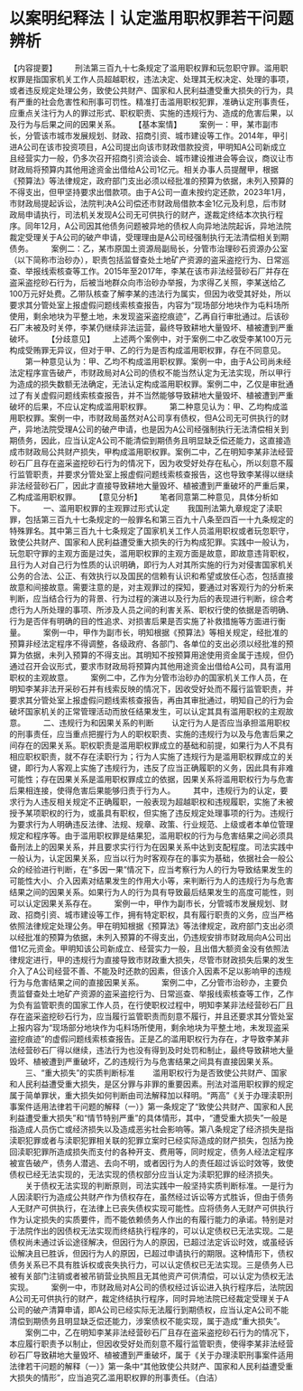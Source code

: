 # 以案明纪释法丨认定滥用职权罪若干问题辨析

【内容提要】
　　刑法第三百九十七条规定了滥用职权罪和玩忽职守罪。滥用职权罪是指国家机关工作人员超越职权，违法决定、处理其无权决定、处理的事项，或者违反规定处理公务，致使公共财产、国家和人民利益遭受重大损失的行为，具有严重的社会危害性和刑事可罚性。精准打击滥用职权犯罪，准确认定刑事责任，应重点关注行为人的罪过形式、职权职责、实施的违规行为、造成的危害后果，以及行为与后果之间的因果关系。
　　【基本案情】
　　案例一：甲，某市副市长，分管该市城市发展规划、财政、招商引资、城市建设等工作。2014年，甲引进A公司在该市投资项目，A公司提出向该市财政借款投资，甲明知A公司新成立且经营实力一般，仍多次召开招商引资洽谈会、城市建设推进会等会议，商议让市财政局将预算内其他用途资金出借给A公司1亿元。相关办事人员提醒甲，根据《预算法》等法律规定，政府部门支出必须以经批准的预算为依据，未列入预算的不得支出，但甲坚持要求出借款项。由于A公司一直未按约定还款，2023年1月，市财政局提起诉讼，法院判决A公司偿还市财政局借款本金1亿元及利息，后市财政局申请执行，司法机关发现A公司无可供执行的财产，遂裁定终结本次执行程序。同年12月，A公司因其他债务问题被异地的债权人向异地法院起诉，异地法院裁定受理关于A公司的破产申请，受理理由是A公司经强制执行无法清偿相关到期债务。
　　案例二：乙，某市原国土资源局副局长，分管市治理砂石资源办公室（以下简称市治砂办），职责包括监督查处土地矿产资源的盗采盗挖行为、日常巡查、举报线索核查等工作。2015年至2017年，李某在该市非法经营砂石厂并存在盗采盗挖砂石行为，后被当地群众向市治砂办举报，为求得乙关照，李某送给乙100万元好处费。乙带队核查了解李某的违法行为属实，但因为收受其好处，所以要求其分管处室上报虚假问题线索核查报告，内容为“现场部分地块作为屯料场所使用，剩余地块为平整土地，未发现盗采盗挖痕迹”，乙再自行审批通过。后该砂石厂未被及时关停，李某仍继续非法运营，最终导致耕地大量毁坏、植被遭到严重破坏。
　　【分歧意见】
　　上述两个案例中，对于案例二中乙收受李某100万元构成受贿罪无异议，但对于甲、乙的行为是否构成滥用职权罪，存在不同意见。
　　第一种意见认为：甲、乙均不构成滥用职权罪。案例一中，由于A公司尚未经法定程序宣告破产，市财政局对A公司的债权不能当然认定为无法实现，所以甲行为造成的损失数额无法确定，无法认定构成滥用职权罪。案例二中，乙仅是审批通过了有关虚假问题线索核查报告，并不当然能够导致耕地大量毁坏、植被遭到严重破坏的后果，不应认定构成滥用职权罪。
　　第二种意见认为：甲、乙均构成滥用职权罪。案例一中，市财政局虽然对A公司享有债权，但A公司无可供执行的财产，异地法院受理A公司的破产申请，也是因为A公司经强制执行无法清偿相关到期债务，因此，应当认定A公司不能清偿到期债务且明显缺乏偿还能力，这直接造成市财政局公共财产损失，甲构成滥用职权罪。案例二中，乙在明知李某非法经营砂石厂且存在盗采盗挖砂石行为的情况下，因为收受好处存在私心，所以刻意不履行监管职责，并要求分管处室上报虚假问题线索核查报告，这也导致李某得以继续非法经营砂石厂，因此才直接导致耕地大量毁坏、植被遭到严重破坏的严重后果，乙构成滥用职权罪。
　　【意见分析】
　　笔者同意第二种意见，具体分析如下。
　　一、滥用职权罪的主观罪过形式认定
　　我国刑法第九章规定了渎职罪，包括第三百九十七条规定的一般罪名和第三百九十八条至四百一十九条规定的特殊罪名。其中第三百九十七条规定了国家机关工作人员滥用职权或者玩忽职守，致使公共财产、国家和人民利益遭受重大损失的行为构成犯罪。实践中一般认为，玩忽职守罪的主观方面是过失，滥用职权罪的主观方面是故意，即故意违背职权，且行为人对自己行为性质的认识明确，即行为人对其所实施的行为对侵害国家机关公务的合法、公正、有效执行以及国民的信赖有认识和希望或放任心态，包括直接故意和间接故意。需要注意的是，对主观罪过的探知，要通过对客观行为的分析来判断，应当结合行为的背景、行为过程的演进以及行为后的表现进行判断，综合考虑行为人所处理的事项、所涉及人员之间的利害关系、职权行使的依据是否明确、行为是否伴有明确的目的性追求、对损害后果是否实施了补救措施等方面进行衡量。
　　案例一中，甲作为副市长，明知根据《预算法》等相关规定，经批准的预算非经法定程序不得调整，各级政府、各部门、各单位的支出必须以经批准的预算为依据，未列入预算的不得支出。其明知不按预算用途使用资金属于违规，但仍通过召开会议形式，要求市财政局将预算内其他用途资金出借给A公司，具有滥用职权的主观故意。
　　案例二中，乙作为分管市治砂办的国家机关工作人员，在明知李某非法开采砂石并有线索反映的情况下，因收受好处而不履行监管职责，并要求其分管处室上报虚假问题线索核查报告，再由其审批通过，明知自己的行为会破坏国家机关的正常管理活动而放任结果发生，可以认定其具有滥用职权的主观故意。
　　二、违规行为和因果关系的判断
　　认定行为人是否应当承担滥用职权的刑事责任，应当重点把握行为人的职权职责、实施的违规行为以及与危害后果之间存在的因果关系。职权职责是滥用职权罪成立的基础和前提，如果行为人不具有相应职权职责，就不存在渎职行为；行为人实施了违规行为是滥用职权罪成立的关键，即行为人客观上实施了违规行为，违反了应当正确履职的义务，因此具有非难可能性；存在因果关系是滥用职权罪成立的依据，因果关系将滥用职权行为与危害后果相连接，使得危害后果能够归责于行为人。
　　其中，违规行为的认定，要求行为人违反相关规定不正确履职，一般表现为超越职权和违规履职，实施了未被授予某项职权的行为，或虽具有职权，但实施了违反规定处理事项的行为。违规行为要求行为人明确违反法律、法规、规章、政策、行业规范、上级或者本单位管理规定和程序等。由于滥用职权罪是结果犯，滥用职权的行为与危害结果之间必须具备刑法上的因果关系，并且要求实行行为在因果关系中达到支配程度。司法实践中一般认为，认定因果关系，应当以行为时客观存在的事实为基础，依据社会一般公众的经验进行判断，在“多因一果”情况下，应当考察行为人的行为导致结果发生的可能性大小、介入因素对结果发生的作用大小等，来判断行为人的违规行为与危害结果之间的因果关系。如果行为人的行为具有导致最后结果发生的高度可能性，则可以认定因果关系存在。
　　案例一中，甲作为副市长，分管城市发展规划、财政、招商引资、城市建设等工作，拥有特定职权，具有履行职责的义务，应当严格依照法律规定处理公务。甲在明知根据《预算法》等法律规定，政府部门支出必须以经批准的预算为依据，未列入预算的不得支出，仍违规安排市财政局向A公司出借1亿元资金。甲明知该公司新成立、经营实力一般，且出借大额资金没有依照法律规定进行，甲的违规行为直接导致市财政重大损失，尽管市财政损失后果的发生介入了A公司经营不善、不能及时还款的因素，但该介入因素不足以影响甲的违规行为与危害结果之间的直接因果关系。
　　案例二中，乙分管市治砂办，主要负责监督查处土地矿产资源的盗采盗挖行为、日常巡查、举报线索核查等工作，乙作为负有监管职责的国家工作人员，在行使职权过程中，明知李某非法经营砂石厂且存在盗采盗挖砂石行为，应当履行监管职责而刻意不履行，并且还要求其分管处室上报内容为“现场部分地块作为屯料场所使用，剩余地块为平整土地，未发现盗采盗挖痕迹”的虚假问题线索核查报告。正是乙的滥用职权行为存在，才导致李某非法经营砂石厂得以继续，违法行为也没有得到及时处罚和制止，最终导致耕地大量毁坏、植被遭到严重破坏，乙的违规行为与危害结果之间具有直接因果关系。
　　三、“重大损失”的实质判断标准
　　滥用职权行为是否致使公共财产、国家和人民利益遭受重大损失，是区分罪与非罪的重要因素。刑法对滥用职权罪的规定属于简单罪状，重大损失如何判断由司法解释加以释明。“两高”《关于办理渎职刑事案件适用法律若干问题的解释（一）》第一条规定了“致使公共财产、国家和人民利益遭受重大损失”和“情节特别严重”的具体情形，其中，“遭受重大损失”一般是指造成人员伤亡或经济损失以及造成恶劣社会影响等。第八条规定了经济损失是指渎职犯罪或者与渎职犯罪相关联的犯罪立案时已经实际造成的财产损失，包括为挽回渎职犯罪所造成损失而支付的各种开支、费用等，同时规定，债务人经法定程序被宣告破产，债务人潜逃、去向不明，或者因行为人的责任超过诉讼时效等，致使债权已经无法实现的，无法实现的债权部分应当认定为渎职犯罪的经济损失。
　　关于债权无法实现的判断原则，司法实践中一般坚持实质判断标准。一是行为人因渎职行为造成公共财产作为债权存在，虽然经过诉讼等方式胜诉，但由于债务人无财产可供执行，在法律上已丧失债权实现可能性。应将债务人无财产可供执行作为认定损失的实质要件，而不能依赖债务人作出的有履行能力的承诺。特别是对于法院作出的因债权无法实现而终结执行程序的，可以认定债权已无法实现。二是债权尚未通过诉讼途径解决，但因行为人的原因，已超过法定诉讼时效，或虽经诉讼解决且已胜诉，但因行为人的原因，已超过申请执行的期限。这种情形下，债权债务关系已不具有胜诉权或丧失执行力，可以认定债权已无法实现。三是债务人已被有关部门注销或者被吊销营业执照且无其他资产可供清偿，可以认定为债权无法实现。
　　案例一中，市财政局对A公司的债权经过诉讼进入执行程序后，法院因A公司无可供执行的财产，裁定终结执行程序，同时异地法院已经裁定受理关于A公司的破产清算申请，即A公司已经实际无法履行到期债权，应当认定A公司不能清偿到期债务且明显缺乏偿还能力，涉案债权不能实现，属于造成“重大损失”。
　　案例二中，乙在明知李某非法经营砂石厂且存在盗采盗挖砂石行为的情况下，本应履行职责予以制止，但因收受好处而刻意不履行监管职责，使得李某非法经营砂石厂导致耕地大量毁坏、植被遭到严重破坏，属于《关于办理渎职刑事案件适用法律若干问题的解释（一）》第一条中“其他致使公共财产、国家和人民利益遭受重大损失的情形”，应当追究乙滥用职权罪的刑事责任。（白洁）